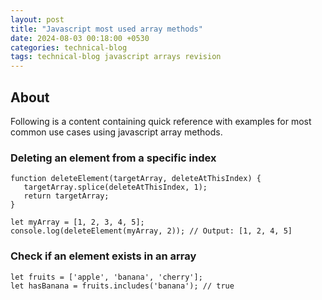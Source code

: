 ```yaml
---
layout: post
title: "Javascript most used array methods"
date: 2024-08-03 00:18:00 +0530
categories: technical-blog
tags: technical-blog javascript arrays revision
---
```


## About
Following is a content containing quick reference with examples for most common use cases using javascript array methods.

### Deleting an element from a specific index
```
function deleteElement(targetArray, deleteAtThisIndex) {
   targetArray.splice(deleteAtThisIndex, 1);
   return targetArray;
}

let myArray = [1, 2, 3, 4, 5];
console.log(deleteElement(myArray, 2)); // Output: [1, 2, 4, 5]
```

### Check if an element exists in an array

```
let fruits = ['apple', 'banana', 'cherry'];
let hasBanana = fruits.includes('banana'); // true
```